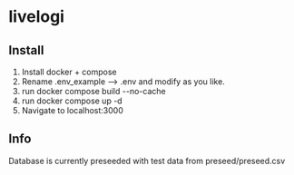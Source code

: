 # livelogi

## Install

1. Install docker + compose
2. Rename .env_example --> .env and modify as you like.
3. run docker compose build --no-cache
3. run docker compose up -d
4. Navigate to localhost:3000


## Info

Database is currently preseeded with test data from preseed/preseed.csv
